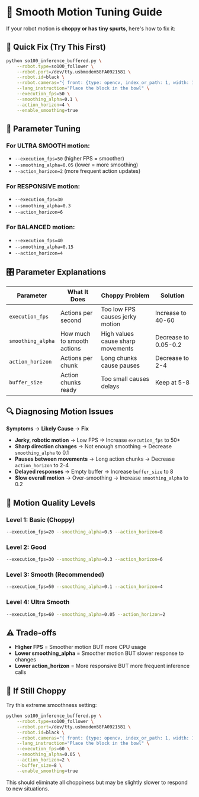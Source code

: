 # 🎯 Smooth Motion Tuning Guide

If your robot motion is **choppy or has tiny spurts**, here's how to fix it:

## 🚀 Quick Fix (Try This First)

```bash
python so100_inference_buffered.py \
    --robot.type=so100_follower \
    --robot.port=/dev/tty.usbmodem58FA0921581 \
    --robot.id=black \
    --robot.cameras="{ front: {type: opencv, index_or_path: 1, width: 1280, height: 720, fps: 30}}" \
    --lang_instruction="Place the block in the bowl" \
    --execution_fps=50 \
    --smoothing_alpha=0.1 \
    --action_horizon=4 \
    --enable_smoothing=true
```

## 🔧 Parameter Tuning

### **For ULTRA SMOOTH motion:**
- `--execution_fps=50` (higher FPS = smoother)
- `--smoothing_alpha=0.05` (lower = more smoothing)
- `--action_horizon=2` (more frequent action updates)

### **For RESPONSIVE motion:**
- `--execution_fps=30`
- `--smoothing_alpha=0.3`
- `--action_horizon=6`

### **For BALANCED motion:**
- `--execution_fps=40`
- `--smoothing_alpha=0.15`
- `--action_horizon=4`

## 🎛️ Parameter Explanations

| Parameter | What It Does | Choppy Problem | Solution |
|-----------|--------------|----------------|----------|
| `execution_fps` | Actions per second | Too low FPS causes jerky motion | Increase to 40-60 |
| `smoothing_alpha` | How much to smooth actions | High values cause sharp movements | Decrease to 0.05-0.2 |
| `action_horizon` | Actions per chunk | Long chunks cause pauses | Decrease to 2-4 |
| `buffer_size` | Action chunks ready | Too small causes delays | Keep at 5-8 |

## 🔍 Diagnosing Motion Issues

**Symptoms** → **Likely Cause** → **Fix**

- **Jerky, robotic motion** → Low FPS → Increase `execution_fps` to 50+
- **Sharp direction changes** → Not enough smoothing → Decrease `smoothing_alpha` to 0.1
- **Pauses between movements** → Long action chunks → Decrease `action_horizon` to 2-4
- **Delayed responses** → Empty buffer → Increase `buffer_size` to 8
- **Slow overall motion** → Over-smoothing → Increase `smoothing_alpha` to 0.2

## 🎯 Motion Quality Levels

### **Level 1: Basic (Choppy)**
```bash
--execution_fps=20 --smoothing_alpha=0.5 --action_horizon=8
```

### **Level 2: Good**
```bash
--execution_fps=30 --smoothing_alpha=0.3 --action_horizon=6
```

### **Level 3: Smooth (Recommended)**
```bash
--execution_fps=50 --smoothing_alpha=0.1 --action_horizon=4
```

### **Level 4: Ultra Smooth**
```bash
--execution_fps=60 --smoothing_alpha=0.05 --action_horizon=2
```

## ⚠️ Trade-offs

- **Higher FPS** = Smoother motion BUT more CPU usage
- **Lower smoothing_alpha** = Smoother motion BUT slower response to changes
- **Lower action_horizon** = More responsive BUT more frequent inference calls

## 🚨 If Still Choppy

Try this extreme smoothness setting:

```bash
python so100_inference_buffered.py \
    --robot.type=so100_follower \
    --robot.port=/dev/tty.usbmodem58FA0921581 \
    --robot.id=black \
    --robot.cameras="{ front: {type: opencv, index_or_path: 1, width: 1280, height: 720, fps: 30}}" \
    --lang_instruction="Place the block in the bowl" \
    --execution_fps=60 \
    --smoothing_alpha=0.05 \
    --action_horizon=2 \
    --buffer_size=8 \
    --enable_smoothing=true
```

This should eliminate all choppiness but may be slightly slower to respond to new situations. 